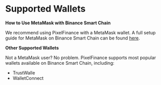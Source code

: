 # Supported Wallets

**How to Use MetaMask with Binance Smart Chain**

We recommend using PixelFinance with a MetaMask wallet. A full setup guide for MetaMask on Binance Smart Chain can be found [here](https://docs.binance.org/smart-chain/wallet/metamask.html).

**Other Supported Wallets**

Not a MetaMask user? No problem. PixelFinance supports most popular wallets available on Binance Smart Chain, including:

* TrustWalle
* WalletConnect

